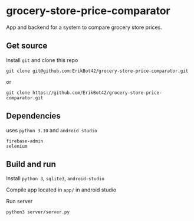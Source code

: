 # grocery-store-price-comparator
App and backend for a system to compare grocery store prices.

## Get source
Install `git` and clone this repo

```
git clone git@github.com:ErikBot42/grocery-store-price-comparator.git
```
or
```
git clone https://github.com/ErikBot42/grocery-store-price-comparator.git
```
## Dependencies
uses `python 3.10` and `android studio`
```
firebase-admin
selenium
```

## Build and run
Install `python 3`, `sqlite3`, `android-studio`

Compile app located in `app/` in android studio

Run server
```
python3 server/server.py
```


